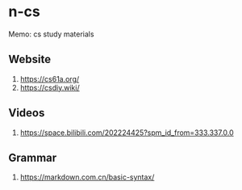 # n-cs
Memo: cs study materials

## Website
1. https://cs61a.org/
2. https://csdiy.wiki/

## Videos
1. https://space.bilibili.com/202224425?spm_id_from=333.337.0.0

## Grammar
1. https://markdown.com.cn/basic-syntax/
